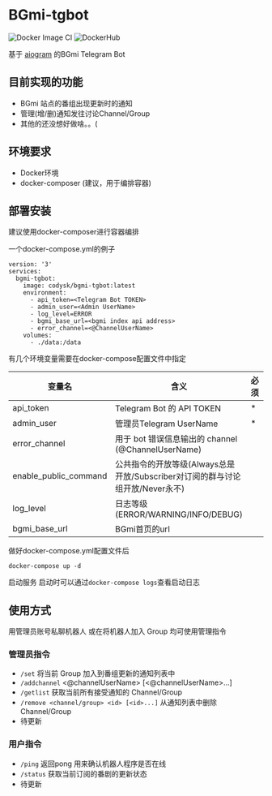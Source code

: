 # BGmi-tgbot

![Docker Image CI](https://github.com/codysk/bgmi-tgbot/workflows/Docker%20Image%20CI/badge.svg?branch=master)
![DockerHub](https://images.microbadger.com/badges/version/codysk/bgmi-tgbot.svg)

基于 [aiogram](https://github.com/aiogram/aiogram) 的BGmi Telegram Bot

## 目前实现的功能
+ BGmi 站点的番组出现更新时的通知
+ 管理(增/删)通知发往讨论Channel/Group
+ 其他的还没想好做啥。。(

## 环境要求

+ Docker环境
+ docker-composer (建议，用于编排容器)

## 部署安装

建议使用docker-composer进行容器编排

一个docker-compose.yml的例子
```
version: '3'
services:
  bgmi-tgbot:
    image: codysk/bgmi-tgbot:latest
    environment:
      - api_token=<Telegram Bot TOKEN>
      - admin_user=<Admin UserName>
      - log_level=ERROR
      - bgmi_base_url=<bgmi index api address>
      - error_channel=<@ChannelUserName>
    volumes:
      - ./data:/data

```

有几个环境变量需要在docker-compose配置文件中指定

| 变量名 | 含义 | 必须 | 默认值 |
| ------ | ------ | ------ | ------ |
| api_token | Telegram Bot 的 API TOKEN | * | False |
| admin_user | 管理员Telegram UserName | * | None |
| error_channel | 用于 bot 错误信息输出的 channel (@ChannelUserName) | | None |
| enable_public_command | 公共指令的开放等级(Always总是开放/Subscriber对订阅的群与讨论组开放/Never永不) | | Always |
| log_level | 日志等级(ERROR/WARNING/INFO/DEBUG) |  | ERROR |
| bgmi_base_url | BGmi首页的url |  | http://127.0.0.1 |

做好docker-compose.yml配置文件后
```
docker-compose up -d
```
启动服务 启动时可以通过`docker-compose logs`查看启动日志

## 使用方式

用管理员账号私聊机器人 或在将机器人加入 Group 均可使用管理指令
### 管理员指令
+ `/set` 将当前 Group 加入到番组更新的通知列表中
+ `/addchannel` <@channelUserName> [<@channelUserName>...]
+ `/getlist` 获取当前所有接受通知的 Channel/Group
+ `/remove <channel/group> <id> [<id>...]` 从通知列表中删除 Channel/Group
+ 待更新

### 用户指令
+ `/ping` 返回pong 用来确认机器人程序是否在线
+ `/status` 获取当前订阅的番剧的更新状态
+ 待更新

